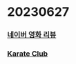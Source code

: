# 20230627
### [네이버 영화 리뷰](https://colab.research.google.com/drive/1SqQfgZc1pceFXFr2xt6RNVojQ3GppyUT?usp=drive_link)
### [Karate Club](https://colab.research.google.com/drive/1G0ZtV-IJa5i5PbePqgxRXwHLJyQA1HvN?usp=sharing)
